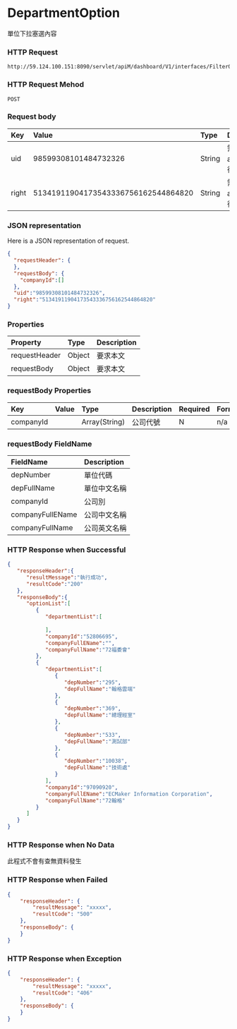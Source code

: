 # DepartmentOption
單位下拉塞選內容

### HTTP Request
```
http://59.124.100.151:8090/servlet/apiM/dashboard/V1/interfaces/FilterOption/DepartmentOption
```

### HTTP Request Mehod
```
POST
```

### Request body
| Key | Value | Type | Description |
|:----------|:-------------|:-----|:------------|
| uid | 98599308101484732326 | String | 需透過apiLogin取得
| right | 51341911904173543336756162544864820 | String | 需透過apiLogin取得 |

### JSON representation

Here is a JSON representation of request.
```json
{
  "requestHeader": {
  },
  "requestBody": {
    "companyId":[]
  },
  "uid":"98599308101484732326",
  "right":"51341911904173543336756162544864820"
}
```

### Properties
| Property | Type | Description |
|:---------|:-----|:------------|
| requestHeader | Object | 要求本文 |
| requestBody | Object | 要求本文 |

### requestBody Properties
| Key | Value | Type | Description | Required | Format |
|:----------|:-------------|:-----|:------------|:------------|:------------|
| companyId |  | Array(String) | 公司代號 | N | n/a |

### requestBody FieldName
| FieldName | Description |
|:----------|:-------------|
| depNumber | 單位代碼 |
| depFullName | 單位中文名稱 |
| companyId | 公司別 |
| companyFullEName | 公司中文名稱 |
| companyFullName | 公司英文名稱 |

### HTTP Response when Successful
```json
{
   "responseHeader":{
      "resultMessage":"執行成功",
      "resultCode":"200"
   },
   "responseBody":{
      "optionList":[
         {
            "departmentList":[
               
            ],
            "companyId":"52806695",
            "companyFullEName":"",
            "companyFullName":"72福委會"
         },
         {
            "departmentList":[
               {
                  "depNumber":"295",
                  "depFullName":"翰格雲端"
               },
               {
                  "depNumber":"369",
                  "depFullName":"總理經室"
               },
               {
                  "depNumber":"533",
                  "depFullName":"測試部"
               },
               {
                  "depNumber":"10038",
                  "depFullName":"技術處"
               }
            ],
            "companyId":"97090920",
            "companyFullEName":"ECMaker Information Corporation",
            "companyFullName":"72翰格"
         }
      ]
   }
}
```

### HTTP Response when No Data
此程式不會有查無資料發生

### HTTP Response when Failed
```json
{
    "responseHeader": {
        "resultMessage": "xxxxx",
        "resultCode": "500"
    },
    "responseBody": {
    }
}
```

### HTTP Response when Exception
```json
{
    "responseHeader": {
        "resultMessage": "xxxxx",
        "resultCode": "406"
    },
    "responseBody": {
    }
}
```
